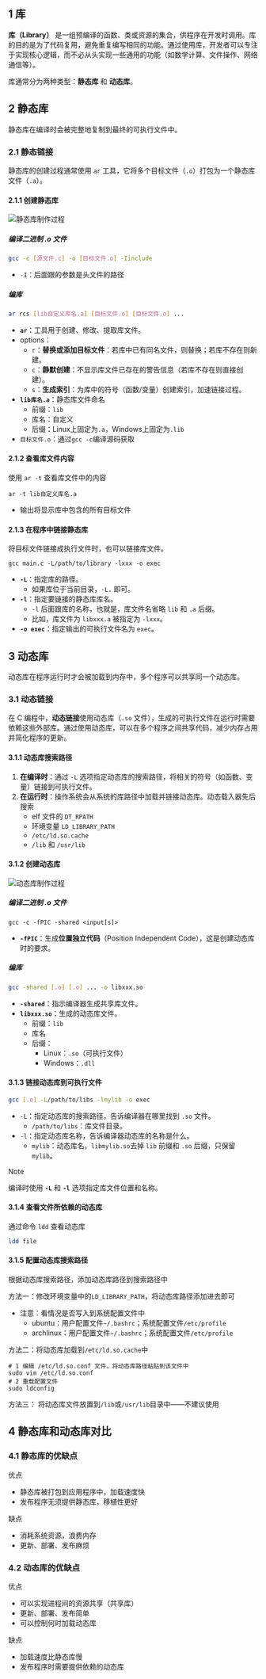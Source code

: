 ## 1  库

**库（Library）** 是一组预编译的函数、类或资源的集合，供程序在开发时调用。库的目的是为了代码复用，避免重复编写相同的功能。通过使用库，开发者可以专注于实现核心逻辑，而不必从头实现一些通用的功能（如数学计算、文件操作、网络通信等）。

库通常分为两种类型：**静态库** 和 **动态库**。

## 2  静态库

静态库在编译时会被完整地复制到最终的可执行文件中。

### 2.1  静态链接

静态库的创建过程通常使用 `ar` 工具，它将多个目标文件（`.o`）打包为一个静态库文件（`.a`）。

#### 2.1.1  创建静态库

![静态库制作过程](静态库制作过程.md|1000)

##### 编译二进制 .o 文件

```bash
gcc -c [源文件.c] -o [目标文件.o] -Iinclude
```

+ `-I`：后面跟的参数是头文件的路径

##### 编库

```bash
ar rcs [lib自定义库名.a] [目标文件.o] [目标文件.o] ...
```

+ **`ar`**：工具用于创建、修改、提取库文件。
+ options：
	+ `r`：**替换或添加目标文件**：若库中已有同名文件，则替换；若库不存在则新建。
	+ `c`：**静默创建**：不显示库文件已存在的警告信息（若库不存在则直接创建）。
	+ `s`：**生成索引**：为库中的符号（函数/变量）创建索引，加速链接过程。
+ **`lib库名.a`**：静态库文件命名
	+ 前缀：`lib`
	+ 库名：自定义
	+ 后缀：Linux上固定为`.a`，Windows上固定为`.lib`
+ `目标文件.o`：通过`gcc -c`编译源码获取

#### 2.1.2  查看库文件内容

使用 `ar -t` 查看库文件中的内容

```shell
ar -t lib自定义库名.a
```

+ 输出将显示库中包含的所有目标文件

#### 2.1.3  在程序中链接静态库

将目标文件链接成执行文件时，也可以链接库文件。

```shell
gcc main.c -L/path/to/library -lxxx -o exec
```

+ **`-L`**：指定库的路径。
	+ 如果库位于当前目录，`-L.` 即可。
+ **`-l`**：指定要链接的静态库库名。
	+ `-l` 后面跟库的名称，也就是，库文件名省略 `lib` 和 `.a` 后缀。
	+ 比如，库文件为 `libxxx.a` 被指定为 `-lxxx`。
+ **`-o exec`**：指定输出的可执行文件名为 `exec`。

## 3  动态库

动态库在程序运行时才会被加载到内存中，多个程序可以共享同一个动态库。

### 3.1  动态链接

在 C 编程中，**动态链接**使用动态库（`.so` 文件），生成的可执行文件在运行时需要依赖这些外部库。通过使用动态库，可以在多个程序之间共享代码，减少内存占用并简化程序的更新。

#### 3.1.1  动态库搜索路径

1. **在编译时**：通过 `-L` 选项指定动态库的搜索路径，将相关的符号（如函数、变量）链接到可执行文件。
2. **在运行时**：操作系统会从系统的库路径中加载并链接动态库。动态载入器先后搜索
	+ elf 文件的 `DT_RPATH`
	+ 环境变量 `LD_LIBRARY_PATH`
	+ `/etc/ld.so.cache`
	+ `/lib` 和 `/usr/lib`

#### 3.1.2  创建动态库

![动态库制作过程](动态库制作过程.md|1000)

##### 编译二进制 .o 文件

```shell
gcc -c -fPIC -shared <input[s]>
```

+ **`-fPIC`**：生成**位置独立代码**（Position Independent Code），这是创建动态库时的要求。

##### 编库

```bash
gcc -shared [.o] [.o] ... -o libxxx.so 
```

+ **`-shared`**：指示编译器生成共享库文件。
+ **`libxxx.so`**：生成的动态库文件。
	+ 前缀：`lib`
	+ 库名
	+ 后缀：
		+ Linux：`.so`（可执行文件）
		+ Windows：`.dll`

#### 3.1.3  链接动态库到可执行文件

```bash
gcc [.o] -L/path/to/libs -lmylib -o exec
```

+ `-L`：指定动态库的搜索路径，告诉编译器在哪里找到 `.so` 文件。
	+ `/path/to/libs`：库文件目录。
+ `-l`：指定动态库名称，告诉编译器动态库的名称是什么。
	+ `mylib`：动态库名。`libmylib.so`去掉 `lib` 前缀和 `.so` 后缀，只保留`mylib`。

>[!note]
>编译时使用 **`-L`** 和 **`-l`** 选项指定库文件位置和名称。

#### 3.1.4  查看文件所依赖的动态库

通过命令 `ldd` 查看动态库

```bash
ldd file
```

#### 3.1.5  配置动态库搜索路径

根据动态库搜索路径，添加动态库路径到搜索路径中

方法一：修改环境变量中的`LD_LIBRARY_PATH`，将动态库路径添加进去即可

+ 注意：看情况是否写入到系统配置文件中
	+ ubuntu：用户配置文件`~/.bashrc`；系统配置文件`/etc/profile`
	+ archlinux：用户配置文件`~/.bashrc`；系统配置文件`/etc/profile`

方法二：将动态库加载到`/etc/ld.so.cache`中

```shell
# 1 编辑 /etc/ld.so.conf 文件，将动态库路径粘贴到该文件中
sudo vim /etc/ld.so.conf
# 2 重载配置文件
sudo ldconfig
```

方法三： 将动态库文件放置到`/lib`或`/usr/lib`目录中——不建议使用

## 4  静态库和动态库对比

### 4.1  静态库的优缺点

优点

+ 静态库被打包到应用程序中，加载速度快
+ 发布程序无须提供静态库，移植性更好

缺点

+ 消耗系统资源，浪费内存
+ 更新、部署、发布麻烦

### 4.2  动态库的优缺点

优点

+ 可以实现进程间的资源共享（共享库）
+ 更新、部署、发布简单
+ 可以控制何时加载动态库

缺点

+ 加载速度比静态库慢
+ 发布程序时需要提供依赖的动态库
